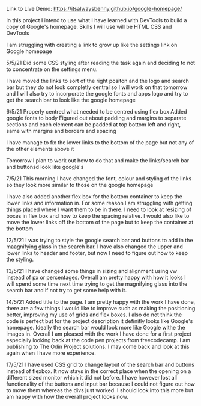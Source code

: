Link to Live Demo:
https://itsalwaysbenny.github.io/google-homepage/

In this project I intend to use what I have learned with DevTools to build a copy of Google's homepage. Skills I will use will be HTML CSS and DevTools

I am struggling with creating a link to grow up like the settings link on Google homepage

5/5/21
Did some CSS styling after reading the task again and deciding to not to concentrate on the settings menu.

I have moved the links to sort of the right positon and the logo and search bar but they do not look completly central so I will work on that tomorrow and I will also try to incorporate the google fonts and apps logo and try to get the search bar to look like the google homepage

6/5/21
Properly centred what needed to be centred using flex box
Added google fonts to body
Figured out about padding and margins to separate sections and each element can be padded at top bottom left and right, same with margins and borders and spacing

I have manage to fix the lower links to the bottom of the page but not any of the other elements above it

Tomorrow I plan to work out how to do that and make the links/search bar and buttonsd look like google's

7/5/21
This morning I have changed the font, colour and styling of the links so they look more similar to those on the google homepage

I have also added another flex box for the bottom container to keep the lower links and information in. For some reason I am struggling with getting things placed where I want them to be in there.
I need to look at resizing of boxes in flex box and how to keep the spacing relative. I would also like to move the lower links off the bottom of the page but to keep the container at the bottom

12/5/21
I was trying to style the google search bar and buttons to add in the maagnifying glass in the search bar. I have also changed the upper and lower links to header and footer, but now I need to figure out how to keep the styling.

13/5/21
I have changed some things in sizing and alignment using vw instead of px or percentages.
Overall  am pretty happy with how it looks I will spend some time next time trying to get the magnifying glass into the search bar and if not try to get some help with it.

14/5/21
Added title to the page. I am pretty happy with the work I have done, there are a few things I would like to improve such as making the positioning better, improving my use of grids and flex boxes. I also do not think the code is perfect but for the project description it definitly looks like Google's homepage. Ideally the search bar would look more like Google withe the images in. Overall I am pleased with the work I have done for a first project especially looking back at the code pen projects from freecodecamp. I am publishing to The Odin Project solutions. I may come back and look at this again when I have more experience.

17/5/21
I have used CSS grid to change layout of the search bar and buttons instead of flexbox. It now stays in the correct place when the opening on a different sized monitor which it did not before. 
I have however lost all functionality of the buttons and input bar because I could not figure out how to move them whereas the divs just worked. I should look into this more but am happy with how the overall project looks now.
